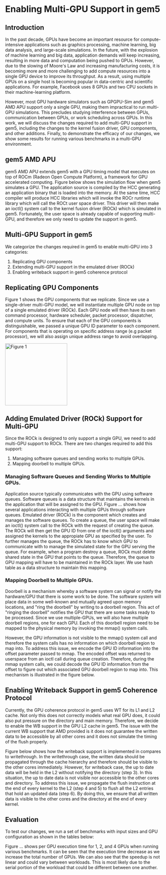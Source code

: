 # Enabling Multi-GPU Support in gem5

## Introduction

In the past decade, GPUs have become an important resource for compute-intensive applications such as graphics processing, machine learning, big data analysis, and large-scale simulations. In the future, with the explosion of machine learning and big data, application demands will keep increasing, resulting in more data and computation being pushed to GPUs. However, due to the slowing of Moore's Law and increasing manufacturing costs, it is becoming more and more challenging to add compute resources into a single GPU device to improve its throughput. As a result, using multiple GPUs on a single host is becoming popular in  data-centric and scientific applications. For example, Facebook uses 8 GPUs and two CPU sockets in their machine-learning platform.

However, most  GPU hardware simulators such as GPGPU-Sim and gem5 AMD APU support only a single GPU, making them impractical to run multi-GPU simulations. This precludes studying interference between GPUs, communication between GPUs, or work scheduling across GPUs. In this work, we will discuss the changes required to add multi-GPU support in gem5, including the changes to the kernel fusion driver, GPU components, and other additions. Finally, to demonstrate the efficacy of our changes, we show some results for running various benchmarks in a multi-GPU environment.

## gem5 AMD APU

gem5 AMD APU extends gem5 with a GPU timing model that executes on top of ROCm (Radeon Open Compute Platform), a framework for GPU accelerated computing. Figure below shows the simulation flow when gem5 simulates a GPU. The application source is compiled by the HCC generating an application binary that is loaded into the memory. At the same time, HCC compiler will produce HCC libraries which will invoke the ROCr runtime library which will call the ROCt user space driver. This driver will then make an ioctl() system call to the kernel fusion driver (ROCk) which is simulated in gem5. Fortunately, the user space is already capable of supporting multi-GPU, and therefore we only need to update the support in gem5.

## Multi-GPU Support in gem5

We categorize the changes required in gem5 to enable multi-GPU into 3 categories:
1. Replicating GPU components
2. Extending multi-GPU support in the emulated driver (ROCk)
3. Enabling writeback support in gem5 coherence protocol

## Replicating GPU Components

Figure 1 shows the GPU components that we replicate. Since we use a single-driver multi-GPU model, we will instantiate multiple GPU node on top of a single emulated driver (ROCk). Each GPU node will then have its own command processor, hardware scheduler, packet processor, dispatcher, and compute units. To ensure that each of the GPU components is distinguishable, we passed a unique GPU ID parameter to each component. For components that is operating on specific address range (e.g packet processor), we will also assign unique address range to avoid overlapping.

<img src=/image/replicate.jpg alt="Figure 1" width="200"/>

## Adding Emulated Driver (ROCk) Support for Multi-GPU

Since the ROCk is designed to only support a single GPU, we need to add multi-GPU support to ROCk. There are two changes required to add this support:
1. Managing software queues and sending works to multiple GPUs.
2. Mapping doorbell to multiple GPUs.

### Managing Software Queues and Sending Works to Multiple GPUs.
Application source typically communicates with the GPU using software queues. Software queues is a data structure that maintains the kernels in the application that will be assigned to the GPU. Figure ... shows how several applications interacting with multiple GPUs through software queues. Emulated driver (ROCk) is the component which creates and manages the software queues. To create a queue, the user space will make an ioctl() system call to the ROCk with the request of creating the queue. The ROCk will then get the GPU ID from one of the ioctl() arguments and assigned the kernels to the appropiate GPU as specified by the user. To further manages the queue, the ROCk has to know which GPU to communicate with to manage the simulated state for the GPU serving the queue. For example, when a program destroy a queue, ROCk must delete shared state in the GPU that points to the queue. Therefore, the queue to GPU mapping will have to be maintained in the ROCk layer. We use hash table as a data structure to maintain this mapping.

### Mapping Doorbell to Multiple GPUs.
Doorbell is a mechanism whereby a software system can signal or notify the hardware/GPU that there is some work to be done. The software system will place data in some well-known and mutually agreed upon memory locations, and "ring the doorbell" by writing to a doorbell region. This act of "ringing the doorbell" notifies the GPU that there are some tasks ready to be processed. Since we use multiple-GPUs, we will also have multiple doorbell regions, one for each GPU. Each of this doorbell region need to be mapped to the physical memory by invoking the mmap() system calls.

However, the GPU information is not visible to the mmap() system call and therefore the system calls has no information on which doorbell region to map into. To address this issue, we encode the GPU ID information into the offset parameter passed to mmap. The encoded offset was returned to userspace from an ioctl call during queue creation. Therefore, during the mmap system calls, we could decode the GPU ID information from the offset to figure out which associated GPU doorbell region to map into. This mechanism is illustrated in the figure below.

## Enabling Writeback Support in gem5 Coherence Protocol

Currently, the GPU coherence protocol in gem5 uses WT for its L1 and L2 cache. Not only this does not correctly models what real GPU does, it could also put pressure on the directory and main memory. Therefore, we decide to enable the WB support in the GPU L2 cache in gem5. The issue with the current WB support that AMD provided is it does not guarantee the written data to be accessible by all other cores and it does not simulate the timing of the flush properly.

Figure below shows how the writeback support is implemented in compares to writethrough. In the writethrough case, the written data should be propagated through the cache hierarchy and therefore should be visible to the other cores immediately. However, for writeback case, the up to date data will be held in the L2 without notifying the directory (step 3). In this situation, the up to date data is not visible nor accessible to the other cores and directory. To address this issue, we propagate the flush instruction at the end of every kernel to the L2 (step 4 and 5) to flush all the L2 entries that hold an updated data (step 6). By doing this, we ensure that all written data is visible to the other cores and the directory at the end of every kernel.

## Evaluation

To test our changes, we run a set of benchmarks with input sizes and GPU configuration as shown in the tables below:

Figure ... shows per GPU execution time for 1, 2, and 4 GPUs when running various benchmarks. It can be seen that the execution time decrease as we increase the total number of GPUs. We can also see that the speedup is not linear and could vary between workloads. This is most likely due to the serial portion of the workload that could be different between one another. 
